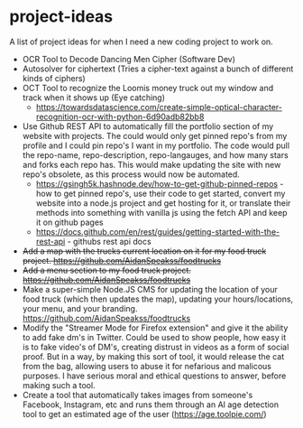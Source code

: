 # project-ideas
A list of project ideas for when I need a new coding project to work on.
- OCR Tool to Decode Dancing Men Cipher (Software Dev)
- Autosolver for ciphertext (Tries a cipher-text against a bunch of different kinds of ciphers)
- OCT Tool to recognize the Loomis money truck out my window and track when it shows up (Eye catching)
  - https://towardsdatascience.com/create-simple-optical-character-recognition-ocr-with-python-6d90adb82bb8
- Use Github REST API to automatically fill the portfolio section of my website with projects. The could would only get pinned repo's from my profile and I could pin repo's I want in my portfolio. The code would pull the repo-name, repo-description, repo-langauges, and how many stars and forks each repo has. This would make updating the site with new repo's obsolete, as this process would now be automated. 
  -  https://gsingh5k.hashnode.dev/how-to-get-github-pinned-repos - how to get pinned repo's, use their code to get started, convert my website into a node.js project and get hosting for it, or translate their methods into something with vanilla js using the fetch API and keep it on github pages
  -  https://docs.github.com/en/rest/guides/getting-started-with-the-rest-api - githubs rest api docs
- <del> Add a map with the trucks current location on it for my food truck project. https://github.com/AidanSpeakss/foodtrucks </del>
- <del> Add a menu section to my food truck project. https://github.com/AidanSpeakss/foodtrucks </del>
-  Make a super-simple Node.JS CMS for updating the location of your food truck (which then updates the map), updating your hours/locations, your menu, and your branding. https://github.com/AidanSpeakss/foodtrucks
-  Modify the "Streamer Mode for Firefox extension" and give it the ability to add fake dm's in Twitter. Could be used to show people, how easy it is to fake video's of DM's, creating distrust in videos as a form of social proof. But in a way, by making this sort of tool, it would release the cat from the bag, allowing users to abuse it for nefarious and malicous purposes. I have serious moral and ethical questions to answer, before making such a tool.
-  Create a tool that automatically takes images from someone's Facebook, Instagram, etc and runs them through an AI age detection tool to get an estimated age of the user (https://age.toolpie.com/)
